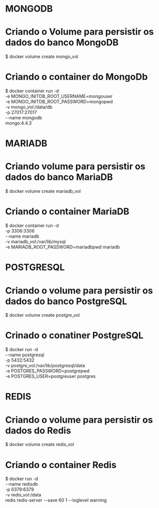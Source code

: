 # MONGODB
# Criando o Volume para persistir os dados do banco MongoDB
$ docker volume create mongo_vol

# Criando o container do MongoDb
$ docker container run -d \
-e MONGO_INITDB_ROOT_USERNAME=mongouser \
-e MONGO_INITDB_ROOT_PASSWORD=mongopwd \
-v mongo_vol:/data/db \
-p 27017:27017 \
--name mongodb \
mongo:4.4.3

#
# MARIADB
# Criando volume para persistir os dados do banco MariaDB
$ docker volume create mariadb_vol

# Criando o container MariaDB
$ docker container run -d \
-p 3306:3306 \
--name mariadb \
-v mariadb_vol:/var/lib/mysql \
-e MARIADB_ROOT_PASSWORD=mariadbpwd mariadb

#
# POSTGRESQL
# Criando o volume para persistir os dados do banco PostgreSQL
$ docker volume create postgre_vol

# Crinado o conatiner PostgreSQL
$ docker run  -d \
--name postgresql \
-p 5432:5432 \
-v postgre_vol:/var/lib/postgresql/data \
-e POSTGRES_PASSWORD=postgrepwd \
-e POSTGRES_USER=postgreuser postgres

#
# REDIS
# Criando o volume para persistir os dados do Redis
$ docker volume create redis_vol

# Criando o container Redis
$ docker run -d \
--name redisdb \
-p 6379:6379 \
-v redis_vol:/data \
redis redis-server --save 60 1 --loglevel warning

